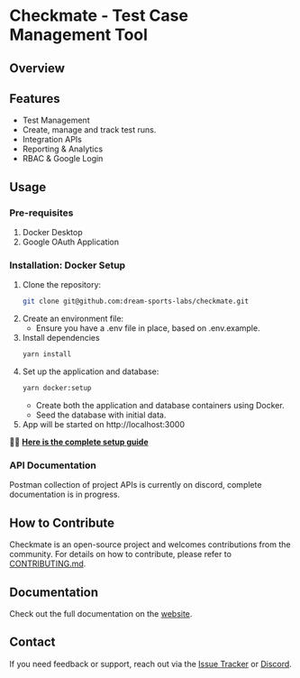 # Checkmate - Test Case Management Tool

## Overview

## Features

- Test Management
- Create, manage and track test runs.
- Integration APIs
- Reporting & Analytics
- RBAC & Google Login

## Usage

### Pre-requisites

1. Docker Desktop
2. Google OAuth Application

### Installation: Docker Setup

1. Clone the repository:
   ```sh
   git clone git@github.com:dream-sports-labs/checkmate.git
   ```
2. Create an environment file:
   - Ensure you have a .env file in place, based on .env.example.
3. Install dependencies
   ```sh
   yarn install
   ```
4. Set up the application and database:
   ```sh
   yarn docker:setup
   ```
   - Create both the application and database containers using Docker.
   - Seed the database with initial data.
5. App will be started on http://localhost:3000

📌📌 **[Here is the complete setup guide](https://checkmate.dreamsportslabs.com/project/setup/)**

### API Documentation

Postman collection of project APIs is currently on discord, complete documentation is in progress.

## How to Contribute

Checkmate is an open-source project and welcomes contributions from the community. For details on how to contribute, please refer to [CONTRIBUTING.md](/CONTRIBUTING.md).

## Documentation

Check out the full documentation on the [website](https://checkmate.dreamsportslabs.com/).

## Contact

If you need feedback or support, reach out via the [Issue Tracker](https://github.com/dream-sports-labs/checkmate/issues) or [Discord](https://discord.com/channels/1317172052179943504/1329754684730380340).
